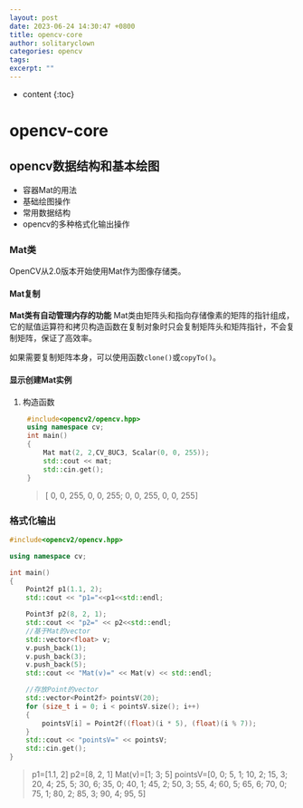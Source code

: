 ```yaml
---
layout: post
date: 2023-06-24 14:30:47 +0800
title: opencv-core
author: solitaryclown
categories: opencv
tags: 
excerpt: ""
---
```

* content
{:toc}

# opencv-core
## opencv数据结构和基本绘图
* 容器Mat的用法
* 基础绘图操作
* 常用数据结构
* opencv的多种格式化输出操作


### Mat类
OpenCV从2.0版本开始使用Mat作为图像存储类。

#### Mat复制
**Mat类有自动管理内存的功能**
Mat类由矩阵头和指向存储像素的矩阵的指针组成，它的赋值运算符和拷贝构造函数在复制对象时只会复制矩阵头和矩阵指针，不会复制矩阵，保证了高效率。

如果需要复制矩阵本身，可以使用函数`clone()`或`copyTo()`。

#### 显示创建Mat实例
1. 构造函数
   ```cpp
    #include<opencv2/opencv.hpp>
    using namespace cv;
    int main()
    {
        Mat mat(2, 2,CV_8UC3, Scalar(0, 0, 255));
        std::cout << mat;
        std::cin.get();
    }
   ```

   >[  0,   0, 255,   0,   0, 255;
   0,   0, 255,   0,   0, 255]

### 格式化输出
```cpp
#include<opencv2/opencv.hpp>

using namespace cv;

int main()
{
	Point2f p1(1.1, 2);
	std::cout << "p1="<<p1<<std::endl;

	Point3f p2(8, 2, 1);
	std::cout << "p2=" << p2<<std::endl;
	//基于Mat的vector
	std::vector<float> v;
	v.push_back(1);
	v.push_back(3);
	v.push_back(5);
	std::cout << "Mat(v)=" << Mat(v) << std::endl;

	//存放Point的vector
	std::vector<Point2f> pointsV(20);
	for (size_t i = 0; i < pointsV.size(); i++)
	{
		pointsV[i] = Point2f((float)(i * 5), (float)(i % 7));
	}
	std::cout << "pointsV=" << pointsV;
	std::cin.get();
}
```

>p1=[1.1, 2]
p2=[8, 2, 1]
Mat(v)=[1;
 3;
 5]
pointsV=[0, 0;
 5, 1;
 10, 2;
 15, 3;
 20, 4;
 25, 5;
 30, 6;
 35, 0;
 40, 1;
 45, 2;
 50, 3;
 55, 4;
 60, 5;
 65, 6;
 70, 0;
 75, 1;
 80, 2;
 85, 3;
 90, 4;
 95, 5]




